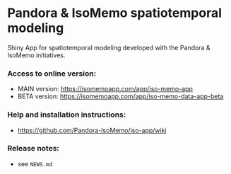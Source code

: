 # Pandora & IsoMemo spatiotemporal modeling
Shiny App for spatiotemporal modeling developed with the Pandora & IsoMemo initiatives.

### Access to online version:
- MAIN version: https://isomemoapp.com/app/iso-memo-app
- BETA version: https://isomemoapp.com/app/iso-memo-data-app-beta

### Help and installation instructions:
- https://github.com/Pandora-IsoMemo/iso-app/wiki

### Release notes:
- see `NEWS.md`
